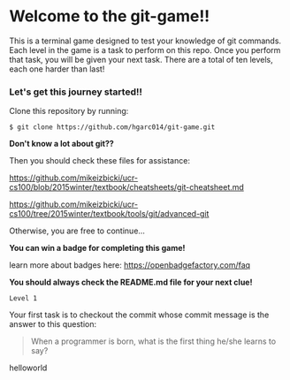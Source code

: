 # Welcome to the git-game!!

This is a terminal game designed to test your knowledge of git commands.
Each level in the game is a task to perform on this repo.
Once you perform that task, you will be given your next task.
There are a total of ten levels, each one harder than last!

### Let's get this journey started!!

Clone this repository by running:

```
$ git clone https://github.com/hgarc014/git-game.git
```

**Don't know a lot about git??**

Then you should check these files for assistance:

https://github.com/mikeizbicki/ucr-cs100/blob/2015winter/textbook/cheatsheets/git-cheatsheet.md

https://github.com/mikeizbicki/ucr-cs100/tree/2015winter/textbook/tools/git/advanced-git

Otherwise, you are free to continue...

**You can win a badge for completing this game!**

learn more about badges here: https://openbadgefactory.com/faq

**You should always check the README.md file for your next clue!**

`Level 1`

Your first task is to checkout the commit whose commit message is the answer to this question:

> When a programmer is born, what is the first thing he/she learns to say?

helloworld
